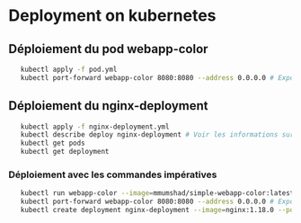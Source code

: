 # Deployment on kubernetes 

## Déploiement du pod webapp-color 

````Bash
   kubectl apply -f pod.yml
   kubectl port-forward webapp-color 8080:8080 --address 0.0.0.0 # Exposition du pod pour qu'il soit accessible
````

## Déploiement du nginx-deployment 

````Bash
   kubectl apply -f nginx-deployment.yml
   kubectl describe deploy nginx-deployment # Voir les informations sur le déploiement effectué
   kubectl get pods
   kubectl get deployment
````

### Déploiement avec les commandes impératives

````Bash
   kubectl run webapp-color --image=mmumshad/simple-webapp-color:latest --port=8080 --env="APP_COLOR=red"
   kubectl port-forward webapp-color 8080:8080 --address 0.0.0.0 # Exposition du pod pour qu'il soit accessible
   kubectl create deployment nginx-deployment --image=nginx:1.18.0 --port=80 --replicas=2
````
